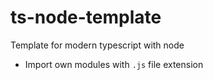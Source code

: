 # ts-node-template
Template for modern typescript with node

- Import own modules with `.js` file extension

